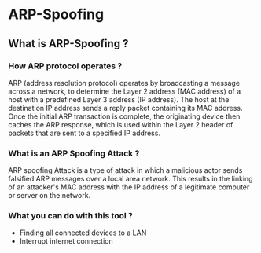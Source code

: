 # ARP-Spoofing
## What is ARP-Spoofing ?
### How ARP protocol operates ?
ARP (address resolution protocol) operates by broadcasting a message across a network,
to determine the Layer 2 address (MAC address) of a host with a predefined Layer 3 address (IP address). 
The host at the destination IP address sends a reply packet containing its MAC address. 
Once the initial ARP transaction is complete,
the originating device then caches the ARP response, which is used within the Layer 2 header of packets that are sent to a specified IP address.
### What is an ARP Spoofing Attack ?
ARP spoofing Attack is a type of attack in which a malicious actor sends falsified ARP messages over a local area network.
This results in the linking of an attacker's MAC address with the IP address of a legitimate computer or server on the network.
### What you can do with this tool ?
* Finding all connected devices to a LAN
* Interrupt internet connection
